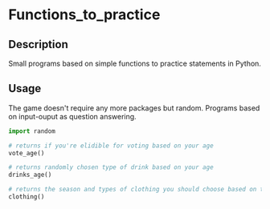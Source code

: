 # Functions_to_practice

## Description

Small programs based on simple functions to practice statements in Python.

## Usage

The game doesn't require any more packages but random.
Programs based on input-ouput as question answering.

```python
import random

# returns if you're elidible for voting based on your age
vote_age()

# returns randomly chosen type of drink based on your age
drinks_age()

# returns the season and types of clothing you should choose based on the temperature you specify
clothing()
```
